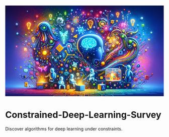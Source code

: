 ![](https://github.com/sun-umn/Constrained-Deep-Learning-Survey/blob/main/cdl-survey.png)

# Constrained-Deep-Learning-Survey
Discover algorithms for deep learning under constraints.
